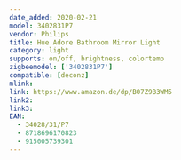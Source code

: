 ```yaml
---
date_added: 2020-02-21
model: 3402831P7
vendor: Philips
title: Hue Adore Bathroom Mirror Light
category: light
supports: on/off, brightness, colortemp
zigbeemodel: ['3402831P7']
compatible: [deconz]
mlink: 
link: https://www.amazon.de/dp/B07Z9B3WM5
link2: 
link3: 
EAN: 
  - 34028/31/P7
  - 8718696170823
  - 915005739301
---
```


